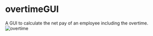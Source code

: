 # overtimeGUI
A GUI to calculate the net pay of an employee including the overtime.
![overtime](https://github.com/njokilindsay/overtimeGUI/assets/145574847/2bb2f476-0344-46a1-ae86-1544332f4f68)
